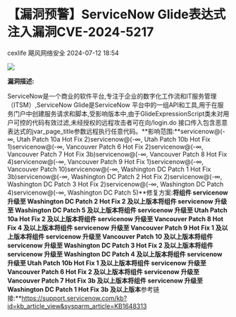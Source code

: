 #  【漏洞预警】ServiceNow Glide表达式注入漏洞CVE-2024-5217   
cexlife  飓风网络安全   2024-07-12 18:54  
  
![](https://mmbiz.qpic.cn/mmbiz_png/ibhQpAia4xu00cK4wqC32f9icl2XqCxBnmBiaDjGqaTqZLX3rXCQarUXDD5UQsicc84kWhjcXY5LpqLjm5Ov612OBVw/640?wx_fmt=png&from=appmsg "")  
  
**漏洞描述:**  
  
ServiceNow是一个商业的软件平台,专注于企业的数字化工作流和IT服务管理（ITSM）,ServiceNow Glide是ServiceNow 平台中的一组API和工具,用于在服务门户中创建服务请求和脚本,受影响版本中,由于GlideExpressionScript类未对用户可控的代码有效过滤,未经授权的远程攻击者可在向/login.do 接口传入包含恶意表达式的jvar_page_title参数远程执行任意代码。**影响范围:**servicenow@(-∞, Utah Patch 10a Hot Fix 2)servicenow@(-∞, Utah Patch 10b Hot Fix 1)servicenow@(-∞, Vancouver Patch 6 Hot Fix 2)servicenow@(-∞, Vancouver Patch 7 Hot Fix 3b)servicenow@(-∞, Vancouver Patch 8 Hot Fix 4)servicenow@(-∞, Vancouver Patch 9 Hot Fix 1)servicenow@(-∞, Vancouver Patch 10)servicenow@(-∞, Washington DC Patch 1 Hot Fix 3b)servicenow@(-∞, Washington DC Patch 2 Hot Fix 2)servicenow@(-∞, Washington DC Patch 3 Hot Fix 2)servicenow@(-∞, Washington DC Patch 4)servicenow@(-∞, Washington DC Patch 5)**修复方案:**将组件 servicenow 升级至 Washington DC Patch 2 Hot Fix 2 及以上版本将组件 servicenow 升级至 Washington DC Patch 5 及以上版本将组件 servicenow 升级至 Utah Patch 10a Hot Fix 2 及以上版本将组件 servicenow 升级至 Vancouver Patch 8 Hot Fix 4 及以上版本将组件 servicenow 升级至 Vancouver Patch 9 Hot Fix 1 及以上版本将组件 servicenow 升级至 Vancouver Patch 10 及以上版本将组件 servicenow 升级至 Washington DC Patch 3 Hot Fix 2 及以上版本将组件 servicenow 升级至 Washington DC Patch 4 及以上版本将组件 servicenow 升级至 Utah Patch 10b Hot Fix 1 及以上版本将组件 servicenow 升级至 Vancouver Patch 6 Hot Fix 2 及以上版本将组件 servicenow 升级至 Vancouver Patch 7 Hot Fix 3b 及以上版本将组件 servicenow 升级至 Washington DC Patch 1 Hot Fix 3b 及以上版本**参考链接:**https://support.servicenow.com/kb?id=kb_article_view&sysparm_article=KB1648313  
  
